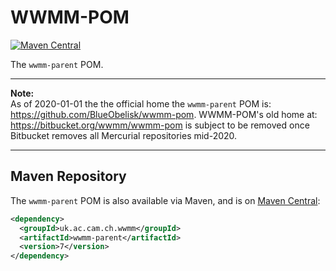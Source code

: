 # WWMM-POM
[![Maven Central](https://maven-badges.herokuapp.com/maven-central/uk.ac.cam.ch.wwmm/wwmm-parent/badge.svg)](https://maven-badges.herokuapp.com/maven-central/uk.ac.cam.ch.wwmm/wwmm-parent)

The `wwmm-parent` POM.

---
**Note:**  
As of 2020-01-01 the the official home the `wwmm-parent` POM is:
<https://github.com/BlueObelisk/wwmm-pom>.
WWMM-POM's old home at: <https://bitbucket.org/wwmm/wwmm-pom> is subject to be
removed once Bitbucket removes all Mercurial repositories mid-2020.

---

## Maven Repository

The `wwmm-parent` POM is also available via Maven, and is on [Maven Central](https://search.maven.org/):

```xml
<dependency>
  <groupId>uk.ac.cam.ch.wwmm</groupId>
  <artifactId>wwmm-parent</artifactId>
  <version>7</version>
</dependency>
```
